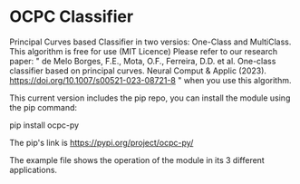 # OCPC Classifier
Principal Curves based Classifier in two versios: One-Class and MultiClass.
This algorithm is free for use (MIT Licence)
Please refer to our research paper: " de Melo Borges, F.E., Mota, O.F., Ferreira, D.D. et al. One-class classifier based on principal curves. Neural Comput & Applic (2023). https://doi.org/10.1007/s00521-023-08721-8 "
when you use this algorithm.

This current version includes the pip repo, you can install the module using the pip command:

pip install ocpc-py

The pip's link is https://pypi.org/project/ocpc-py/

The example file shows the operation of the module in its 3 different applications.

